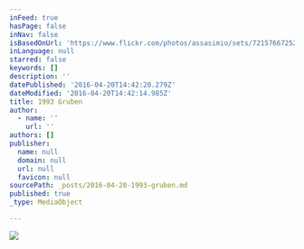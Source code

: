 ```yaml
---
inFeed: true
hasPage: false
inNav: false
isBasedOnUrl: 'https://www.flickr.com/photos/assasimio/sets/72157667252058521'
inLanguage: null
starred: false
keywords: []
description: ''
datePublished: '2016-04-20T14:42:20.279Z'
dateModified: '2016-04-20T14:42:14.985Z'
title: 1993 Gruben
author:
  - name: ''
    url: ''
authors: []
publisher:
  name: null
  domain: null
  url: null
  favicon: null
sourcePath: _posts/2016-04-20-1993-gruben.md
published: true
_type: MediaObject

---
```

![](https://the-grid-user-content.s3-us-west-2.amazonaws.com/5b677f44-c0cc-49e8-aca4-4b27d7041edb.jpg)